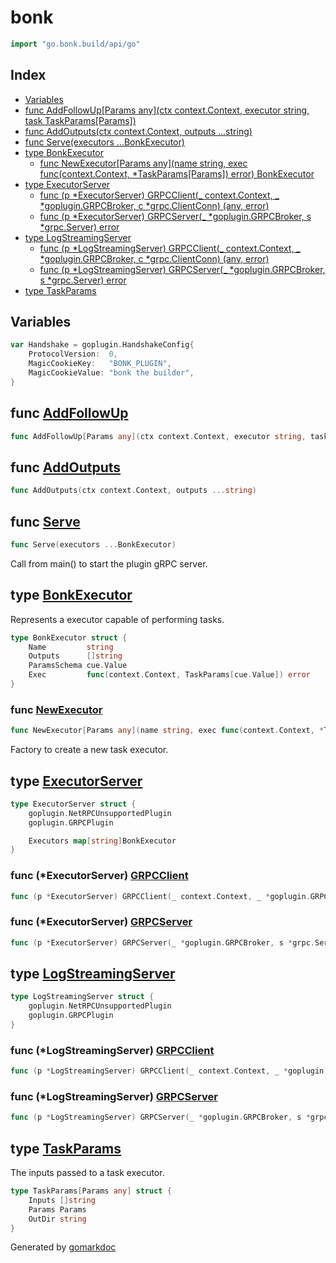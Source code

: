 <!-- Code generated by gomarkdoc. DO NOT EDIT -->

# bonk

```go
import "go.bonk.build/api/go"
```

## Index

- [Variables](<#variables>)
- [func AddFollowUp\[Params any\]\(ctx context.Context, executor string, task TaskParams\[Params\]\)](<#AddFollowUp>)
- [func AddOutputs\(ctx context.Context, outputs ...string\)](<#AddOutputs>)
- [func Serve\(executors ...BonkExecutor\)](<#Serve>)
- [type BonkExecutor](<#BonkExecutor>)
  - [func NewExecutor\[Params any\]\(name string, exec func\(context.Context, \*TaskParams\[Params\]\) error\) BonkExecutor](<#NewExecutor>)
- [type ExecutorServer](<#ExecutorServer>)
  - [func \(p \*ExecutorServer\) GRPCClient\(\_ context.Context, \_ \*goplugin.GRPCBroker, c \*grpc.ClientConn\) \(any, error\)](<#ExecutorServer.GRPCClient>)
  - [func \(p \*ExecutorServer\) GRPCServer\(\_ \*goplugin.GRPCBroker, s \*grpc.Server\) error](<#ExecutorServer.GRPCServer>)
- [type LogStreamingServer](<#LogStreamingServer>)
  - [func \(p \*LogStreamingServer\) GRPCClient\(\_ context.Context, \_ \*goplugin.GRPCBroker, c \*grpc.ClientConn\) \(any, error\)](<#LogStreamingServer.GRPCClient>)
  - [func \(p \*LogStreamingServer\) GRPCServer\(\_ \*goplugin.GRPCBroker, s \*grpc.Server\) error](<#LogStreamingServer.GRPCServer>)
- [type TaskParams](<#TaskParams>)


## Variables

<a name="Handshake"></a>

```go
var Handshake = goplugin.HandshakeConfig{
    ProtocolVersion:  0,
    MagicCookieKey:   "BONK_PLUGIN",
    MagicCookieValue: "bonk the builder",
}
```

<a name="AddFollowUp"></a>
## func [AddFollowUp](<https://github.com/bonk-build/bonk/blob/5092a33/api/go/executor.go#L83>)

```go
func AddFollowUp[Params any](ctx context.Context, executor string, task TaskParams[Params])
```



<a name="AddOutputs"></a>
## func [AddOutputs](<https://github.com/bonk-build/bonk/blob/5092a33/api/go/executor.go#L76>)

```go
func AddOutputs(ctx context.Context, outputs ...string)
```



<a name="Serve"></a>
## func [Serve](<https://github.com/bonk-build/bonk/blob/5092a33/api/go/plugin.go#L15>)

```go
func Serve(executors ...BonkExecutor)
```

Call from main\(\) to start the plugin gRPC server.

<a name="BonkExecutor"></a>
## type [BonkExecutor](<https://github.com/bonk-build/bonk/blob/5092a33/api/go/executor.go#L40-L45>)

Represents a executor capable of performing tasks.

```go
type BonkExecutor struct {
    Name         string
    Outputs      []string
    ParamsSchema cue.Value
    Exec         func(context.Context, TaskParams[cue.Value]) error
}
```

<a name="NewExecutor"></a>
### func [NewExecutor](<https://github.com/bonk-build/bonk/blob/5092a33/api/go/executor.go#L48-L51>)

```go
func NewExecutor[Params any](name string, exec func(context.Context, *TaskParams[Params]) error) BonkExecutor
```

Factory to create a new task executor.

<a name="ExecutorServer"></a>
## type [ExecutorServer](<https://github.com/bonk-build/bonk/blob/5092a33/api/go/executor.go#L109-L114>)



```go
type ExecutorServer struct {
    goplugin.NetRPCUnsupportedPlugin
    goplugin.GRPCPlugin

    Executors map[string]BonkExecutor
}
```

<a name="ExecutorServer.GRPCClient"></a>
### func \(\*ExecutorServer\) [GRPCClient](<https://github.com/bonk-build/bonk/blob/5092a33/api/go/executor.go#L125-L129>)

```go
func (p *ExecutorServer) GRPCClient(_ context.Context, _ *goplugin.GRPCBroker, c *grpc.ClientConn) (any, error)
```



<a name="ExecutorServer.GRPCServer"></a>
### func \(\*ExecutorServer\) [GRPCServer](<https://github.com/bonk-build/bonk/blob/5092a33/api/go/executor.go#L116>)

```go
func (p *ExecutorServer) GRPCServer(_ *goplugin.GRPCBroker, s *grpc.Server) error
```



<a name="LogStreamingServer"></a>
## type [LogStreamingServer](<https://github.com/bonk-build/bonk/blob/5092a33/api/go/log_streaming.go#L172-L175>)



```go
type LogStreamingServer struct {
    goplugin.NetRPCUnsupportedPlugin
    goplugin.GRPCPlugin
}
```

<a name="LogStreamingServer.GRPCClient"></a>
### func \(\*LogStreamingServer\) [GRPCClient](<https://github.com/bonk-build/bonk/blob/5092a33/api/go/log_streaming.go#L183-L187>)

```go
func (p *LogStreamingServer) GRPCClient(_ context.Context, _ *goplugin.GRPCBroker, c *grpc.ClientConn) (any, error)
```



<a name="LogStreamingServer.GRPCServer"></a>
### func \(\*LogStreamingServer\) [GRPCServer](<https://github.com/bonk-build/bonk/blob/5092a33/api/go/log_streaming.go#L177>)

```go
func (p *LogStreamingServer) GRPCServer(_ *goplugin.GRPCBroker, s *grpc.Server) error
```



<a name="TaskParams"></a>
## type [TaskParams](<https://github.com/bonk-build/bonk/blob/5092a33/api/go/executor.go#L33-L37>)

The inputs passed to a task executor.

```go
type TaskParams[Params any] struct {
    Inputs []string
    Params Params
    OutDir string
}
```

Generated by [gomarkdoc](<https://github.com/princjef/gomarkdoc>)
